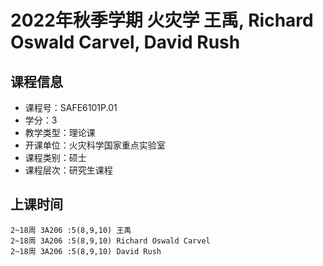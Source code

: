 # 2022年秋季学期 火灾学 王禹, Richard Oswald Carvel, David Rush






## 课程信息

- 课程号：SAFE6101P.01
- 学分：3
- 教学类型：理论课
- 开课单位：火灾科学国家重点实验室
- 课程类别：硕士
- 课程层次：研究生课程

## 上课时间

```
2~18周 3A206 :5(8,9,10) 王禹
2~18周 3A206 :5(8,9,10) Richard Oswald Carvel
2~18周 3A206 :5(8,9,10) David Rush
```

